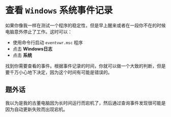 # 查看 `Windows` 系统事件记录

如果你像我一样在测试一个程序的稳定性，但是早上醒来或者在一段你不在的时候电脑意外停止了工作。这时可以：

- 使用命令行启动 `eventvwr.msc` 程序
- 点击 **Windows日志**
- 点击 **系统**

找到你需要查看的事件。根据事件记录的时间，你就可以做一个大致的判断，但是要千万小心地下决定，因为这个时间有可能是错误的。

## 题外话

我以为是我的古董电脑因为长时间运行而宕机了，然后通过查询事件发现很可能是因为自动更新失败而出现宕机。
